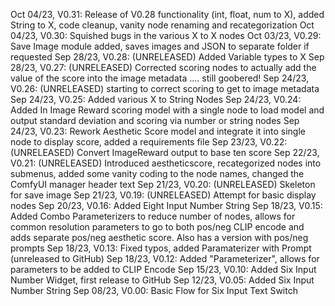 Oct 04/23, V0.31: Release of V0.28 functionality (int, float, num to X), added String to X, code cleanup, vanity node renaming and recategorization
Oct 04/23, V0.30: Squished bugs in the various X to X nodes
Oct 03/23, V0.29: Save Image module added, saves images and JSON to separate folder if requested
Sep 28/23, V0.28: (UNRELEASED)  Added Variable types to X
Sep 28/23, V0.27: (UNRELEASED) Corrected scoring nodes to actually add the value of the score into the image metadata .... still goobered!
Sep 24/23, V0.26: (UNRELEASED) starting to correct scoring to get to image metadata
Sep 24/23, V0.25: Added various X to String Nodes
Sep 24/23, V0.24: Added In Image Reward scoring model with a single node to load model and output standard deviation and scoring via number or string nodes
Sep 24/23, V0.23: Rework Aesthetic Score model and integrate it into single node to display score, added a requirements file
Sep 23/23, V0.22: (UNRELEASED) Convert ImageReward output to base ten score
Sep 22/23, V0.21: (UNRELEASED) Introduced aestheticscore, recategorized nodes into submenus, added some vanity coding to the node names, changed the ComfyUI manager header text
Sep 21/23, V0.20: (UNRELEASED) Skeleton for save image
Sep 21/23, V0.19: (UNRELEASED) Attempt for basic display nodes
Sep 20/23, V0.16: Added Eight Input Number String 
Sep 18/23, V0.15: Added Combo Parameterizers to reduce number of nodes, allows for common resolution parameters to go to both pos/neg CLIP encode and adds separate pos/neg aesthetic score.  Also has a version with pos/neg prompts
Sep 18/23, V0.13: Fixed typos, added Paramaterizer with Prompt (unreleased to GitHub)
Sep 18/23, V0.12: Added "Parameterizer", allows for parameters to be added to CLIP Encode
Sep 15/23, V0.10: Added Six Input Number Widget, first release to GitHub
Sep 12/23, V0.05: Added Six Input Number String
Sep 08/23, V0.00: Basic Flow for Six Input Text Switch
